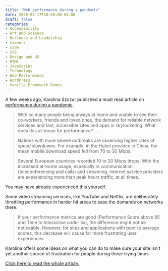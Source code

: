 ```yaml
---
title: "Web performance during a pandemic"
date: 2020-04-17T10:30:00-04:00
draft: false
categories:
- Accessibility
- Art and Science
- Business and Leadership
- Careers
- Code
- CSS
- Design and UX
- HTML
- JavaScript
- Technology
- Web Performance
- WordPress
- Vanilla Framework Demos
---
```


A few weeks ago, Karolina Szczur published a must read article on [performance during a pandemic](https://calibreapp.com/blog/performance-during-pandemic).

> With so many people being always at home and unable to see their co-workers, friends and loved ones, the demand for reliable network services and fast, accessible sites and apps is skyrocketing. What does this all mean for performance? ...
>
> Nations with more severe outbreaks are observing higher rates of speed slowdowns. For example, in the Hubei province in China, the mean mobile download speed fell from 70 to 30 Mbps.
>
> Several European countries recorded 10 to 20 Mbps drops. With the increased at-home usage, especially in communication (teleconferencing and calls) and streaming, internet service providers are experiencing more than peak hours traffic, at all times.

You may have already experienced this yourself.

Some video streaming services, like YouTube and Netflix, are deliberately throttling performance in harder hit areas to ease the demands on networks there.

> If your performance metrics are good (Performance Score above 85 and Time to Interactive under 5s), the difference might not be noticeable. However, for sites and applications with poor to average scores, this decrease will cause far more frustrating user experiences.

Karolina offers some ideas on what you can do to make sure your site isn't yet another source of frustration for people during these trying times.

[Click here to read the whole article.](https://calibreapp.com/blog/performance-during-pandemic)
